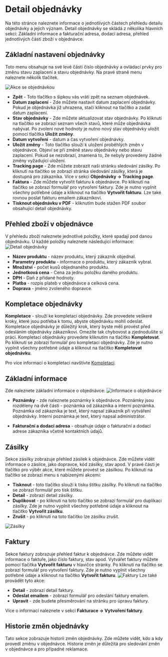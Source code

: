 ﻿---
sidebar_position: 1
---

# Detail objednávky

Na této stránce naleznete informace o jednotlivých částech přehledu detailu objednávky
a jejich význam. Detail objednávky se skládá z několika hlavních sekcí: Základní 
informace a fakturační adresa, dodací adresa, přehled jednotlivých částí zboží v objednávce. 

## Základní nastavení objednávky
Toto menu obsahuje na své levé části číslo objednávky a ovládací prvky pro změnu stavu zaplacení a stavu objednávky. Na pravé straně menu naleznete několik tlačítek.

![Akce se objednávkou](/img/order/detail/actions.png)

- **Zpět** - Toto tlačítko s šipkou vás vrátí zpět na seznam objednávek.
- **Datum zaplacení** - Zde můžete nastavit datum zaplacení objednávky. Pokud je objednávka již uhrazena, stačí kliknout na tlačítko a zadat datum zaplacení.
- **Stav objednávky** - Zde můžete aktualizovat stav objednávky. Po kliknutí na tlačítko se zobrazí seznam všech stavů, které může objednávka nabývat. Po zvolení nové hodnoty je nutno nový stav objednávky uložit pomocí tlačítka **Uložit změny**.
- **Datum vytvoření** - datum a čas vytvoření objednávky.
- **Uložit změny** - Toto tlačítko slouží k uložení proběhlých změn v objednávce. Objeví se při změně stavu objednávky nebo stavu zaplacení. Pokud se nezobrazí, znamená to, že nebyly provedeny žádné změny vyžadující uložení.
- **Tracking page** - Zde můžete zobrazit naši stránku sledování zásilky. Po kliknutí na tlačítko se zobrazí stránka sledování zásilky, která je dostupná pro zákazníka. Více v sekci **Objednávky -> Tracking page**.
- **Faktura** - Zde můžete vytvořit fakturu k objednávce. Po kliknutí na tlačítko se zobrazí formulář pro vytvoření faktury. Zde je nutno vyplnit všechny potřebné údaje a kliknout na tlačítko **Vytvořit fakturu**. Lze také rovnou poslat fakturu emailem zákazníkovi.
- **Tisknout objednávku v PDF** - kliknutím bude stažen PDF soubor obsahující detail objednávky.
    

## Přehled zboží v objednávce
V přehledu zboží naleznete jednotlivé položky, které spadají pod danou objednávku.
U každé položky naleznete následující informace:
![Detail objednávky](/img/order/detail/order-detail.png)

- **Název produktu** - název produktu, který zákazník objednal.
- **Parametry produktu** - informace o produktu, který zákazník vybral.
- **Množství** - počet kusů objednaného produktu.
- **Jednotková cena** - Cena za jednu položku daného produktu.
- **DPH** - Daň z přidané hodnoty.<!-- - **Cena s / bez DPH** - Celková cena pro daný produkt (součet všech kusů jednoho produktu).-->
- **Platba** - rozpis plateb v objednávce a celková cena.
- **Doprava** - jméno zvoleného dopravce.



## Kompletace objednávky
**Kompletace** - slouží ke kompletaci objednávky. Zde provedete veškeré kroky, které jsou potřeba k tomu, abyste objednávku mohli odeslat. Kompletace objednávky je důležitý krok, který byste měli provést před odesláním objednávky zákazníkovi.
Omezíte tak chybovost a zjednodušíte si práci. Kompletaci objednávky provedete kliknutím na tlačítko **Kompletovat**. Po kliknutí se zobrazí formulář pro kompletaci objednávky. Zde je nutno vyplnit všechny potřebné údaje a kliknout na tlačítko **Kompletovat objednávku**.

Pro více informací o kompletaci navštivte [Kompletaci](/docs/documentation/orders/order-completion).

## Základní informace
Zde naleznete základní informace o objednávce:
![Informace o objednávce](/img/order/detail/info.png)
- **Poznámky** - zde naleznete poznámky k objednávce. Poznámky jsou rozděleny na dvě části - poznámka od zákazníka a interní poznámka. Poznámka od zákazníka je text, který napsal zákazník při vytváření objednávky. Interní poznámka je text, který napsal administrátor.

<!-- **Doprava** - zvolený způsob doručení objednávky.
- **Forma úhrady** - způsob úhrady objednávky.
- **Variabilní symbol** - variabilní symbol objednávky.-->
- **Fakturační a dodací adresa** - obsahuje údaje o fakturační a dodací adrese zákazníka včetně kontaktních údajů.

<!--## Základní nastavení objednávky
![Nastavení objednávky](/img/order/detail/settings.png)
- **Forma úhrady** - umožňuje změnit způsob úhrady objednávky.
- **Uhrazeno** - zde lze zadat, zda byla objednávka uhrazena a kdy. 
- **Vyřešeno** - tímto ovládacím prvkem lze označit objednávku jako vyřešenou.
- **Počet balíků** - pole pro nastavení počtu balíků, které budou vytvořeny při automatickém vytvoření zásilky.
- **Celková hmotnost objednávky** - pole pro nastavení celkové hmotnosti objednávky pro automatické vytvoření zásilky.
- **Dopravce** - nastavení dopravce pro vytvoření zásilky.
- **Služba** - volba služby dopravce pro vytvoření zásilky.
-->


## Zásilky
Sekce zásilky zobrazuje přehled zásilek k objednávce. Zde můžete vidět informace o zásilce, jako dopravce, kód zásilky, stav apod.
V pravé části je tlačítko pro výběr akce, které můžete provést se zásilkou. Po kliknutí na tlačítko se zobrazí menu s nabízenými akcemi:
 - **Tisknout** - toto tlačítko slouží k tisku štítku zásilky. Po kliknutí na tlačítko se zobrazí formulář pro tisk štítku.
 - **Detail** - zobrazí detail zásilky.
 - **Duplikovat** - po kliknutí na toto tlačítko se zobrazí formulář pro duplikaci zásilky. Zde je nutno vyplnit všechny potřebné údaje a kliknout na tlačítko **Vytvořit zásilku**.
 - **Zrušit** - po kliknutí na toto tlačítko lze zásilku zrušit. 
 
![Zásilky](/img/order/detail/packages.png)
<!--    - Vytvořit zásilky a štítky - vytvoření zásilky a následný tisk štítku v jednom kroku. Po zvolení této akce se zobrazí nové okno, kde naleznete základní informace o vytvořené zásilce a dále možnosti pro tisk štítků. **[Více o tisknutí štítků zde](/docs/documentation/packages/package-printing)**
   - Pokročilý tisk štítků - tato volba zobrazí nové okno, kde můžete vybrat způsob tisku štítků. **[Více o tisknutí štítků zde](/docs/documentation/packages/package-printing)**
-->

## Faktury
Sekce faktury zobrazuje přehled faktur k objednávce. Zde můžete vidět informace o faktuře, jako číslo faktury, stav apod.
Vytvářet faktury můžete pomocí tlačítka **Vytvořit fakturu** v hlavičce stránky. Po kliknutí na tlačítko se zobrazí formulář pro vytvoření faktury. Zde je nutno vyplnit všechny potřebné údaje a kliknout na tlačítko **Vytvořit fakturu**.
![Faktury](/img/order/detail/documents.png)
Lze také provádět tyto akce:
- **Detail** - zobrazí detail faktury.
- **Odeslat emailem** - zobrazí formulář pro odeslání faktury emailem.
- **Upravit** - zde budete přesměrování na stránku pro úpravu faktury.

Více o informací naleznete v sekci **Fakturace -> Vytvoření faktury**.

## Historie změn objednávky
Tato sekce zobrazuje historii změn objednávky. Zde můžete vidět, kdo a kdy provedl změnu v objednávce. Historie změn je důležitá pro sledování změn v objednávce a pro případné reklamace.
